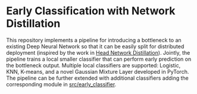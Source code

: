 # Early Classification with Network Distillation

This repository implements a pipeline for introducing a bottleneck to an existing Deep Neural Network so that it can be easily split 
 for distributed deployment (inspired by the work in [Head Network Distillation](https://github.com/yoshitomo-matsubara/head-network-distillation)).
 Jointly, the pipeline trains a local smaller classifier that can perform early prediction on the bottleneck output. Multiple local 
 classifiers are supported: Logistic, KNN, K-means, and a novel Gaussian Mixture Layer developed in PyTorch. The pipeline can be further 
 extended with additional classifiers adding the corresponding module in [src/early_classifier](src/early_classifier).

 
